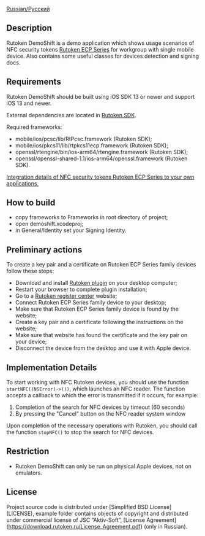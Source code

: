 [Russian/Русский](README_RUS.mdown) 

## Description

Rutoken DemoShift is a demo application which shows usage scenarios of NFC security tokens 
[Rutoken ECP Series](https://www.rutoken.ru/products/all/rutoken-ecp/) for workgroup with single mobile device.
Also contains some useful classes for devices detection and signing docs.

## Requirements

Rutoken DemoShift should be built using iOS SDK 13 or newer and support iOS 13 and newer.

External dependencies are located in [Rutoken SDK](http://www.rutoken.ru/developers/sdk/).

Required frameworks:
* mobile/ios/pcsc/lib/RtPcsc.framework (Rutoken SDK);
* mobile/ios/pkcs11/lib/rtpkcs11ecp.framework (Rutoken SDK);
* openssl/rtengine/bin/ios-arm64/rtengine.framework (Rutoken SDK);
* openssl/openssl-shared-1.1/ios-arm64/openssl.framework (Rutoken SDK).

[Integration details of NFC security tokens Rutoken ECP Series to your own applications.](https://dev.rutoken.ru/pages/viewpage.action?pageId=81527019)

## How to build

* copy frameworks to Frameworks in root directory of project;
* open demoshift.xcodeproj;
* in General/Identity set your Signing Identity.

## Preliminary actions

To create a key pair and a certificate on Rutoken ECP Series family devices follow these steps:

* Download and install [Rutoken plugin](https://www.rutoken.ru/products/all/rutoken-plugin/) on your desktop computer;
* Restart your browser to complete plugin installation;
* Go to a [Rutoken register center](https://ra.rutoken.ru) website;
* Connect Rutoken ECP Series family device to your desktop;
* Make sure that Rutoken ECP Series family device is found by the website;
* Create a key pair and a certificate following the instructions on the website;
* Make sure that website has found the certificate and the key pair on your device;
* Disconnect the device from the desktop and use it with Apple device.

## Implementation Details

To start working with NFC Rutoken devices, you should use the function `startNFC((NSError)->())`,
which launches an NFC reader. The function accepts a callback to which the error is transmitted if it occurs, for example:
1. Completion of the search for NFC devices by timeout (60 seconds)
2. By pressing the "Cancel" button on the NFC reader system window

Upon completion of the necessary operations with Rutoken, you should call the function `stopNFC()` to stop the search for NFC devices.

## Restriction

* Rutoken DemoShift can only be run on physical Apple devices, not on emulators.

## License

Project source code is distributed under [Simplified BSD License] (LICENSE),
example folder contains objects of copyright and distributed under commercial license of JSC “Aktiv-Soft”, [License Agreement] (https://download.rutoken.ru/License_Agreement.pdf) (only in Russian).
